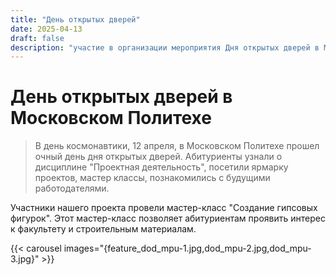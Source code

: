 ```yaml
---
title: "День открытых дверей"
date: 2025-04-13
draft: false
description: "участие в организации мероприятия Дня открытых дверей в Мосполитехе"
---
```

# День открытых дверей в Московском Политехе

>В день космонавтики, 12 апреля, в Московском Политехе прошел очный день дня открытых дверей. Абитуриенты узнали о дисциплине "Проектная деятельность", посетили ярмарку проектов, мастер классы, познакомились с будущими работодателями.


Участники нашего проекта провели мастер-класс "Создание гипсовых фигурок". Этот мастер-класс позволяет абитуриентам проявить интерес к факультету и строительным материалам.

{{< carousel images="{feature_dod_mpu-1.jpg,dod_mpu-2.jpg,dod_mpu-3.jpg}" >}}


